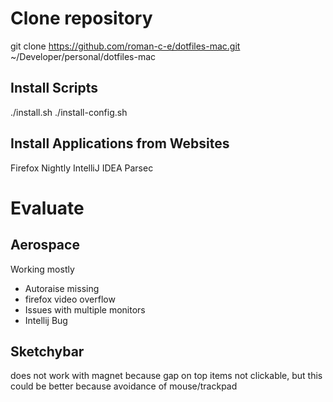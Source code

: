 # Clone repository
git clone https://github.com/roman-c-e/dotfiles-mac.git ~/Developer/personal/dotfiles-mac

## Install Scripts
./install.sh
./install-config.sh

## Install Applications from Websites
Firefox Nightly
IntelliJ IDEA
Parsec

# Evaluate
## Aerospace 
Working mostly
- Autoraise missing
- firefox video overflow
- Issues with multiple monitors
- Intellij Bug
## Sketchybar
does not work with magnet because gap on top
items not clickable, but this could be better because avoidance of mouse/trackpad

